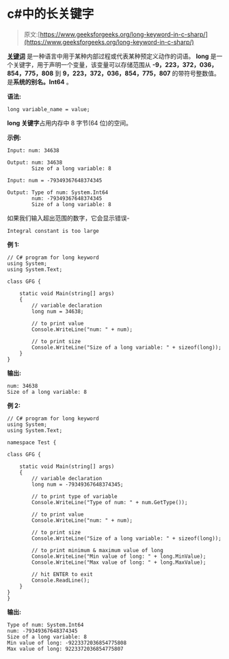 # c#中的长关键字

> 原文:[https://www.geeksforgeeks.org/long-keyword-in-c-sharp/](https://www.geeksforgeeks.org/long-keyword-in-c-sharp/)

**[关键词](https://www.geeksforgeeks.org/c-sharp-keywords/)** 是一种语言中用于某种内部过程或代表某种预定义动作的词语。 **long** 是一个关键字，用于声明一个变量，该变量可以存储范围从 **-9，223，372，036，854，775，808** 到 **9，223，372，036，854，775，807** 的带符号整数值。是**系统的别名。Int64** 。

**语法:**

```
long variable_name = value;
```

**long 关键字**占用内存中 8 字节(64 位)的空间。

**示例:**

```
Input: num: 34638

Output: num: 34638
        Size of a long variable: 8

Input: num = -79349367648374345

Output: Type of num: System.Int64
        num: -79349367648374345
        Size of a long variable: 8

```

如果我们输入超出范围的数字，它会显示错误-

```
Integral constant is too large
```

**例 1:**

```
// C# program for long keyword
using System;
using System.Text;

class GFG {

    static void Main(string[] args)
    {
        // variable declaration
        long num = 34638;

        // to print value
        Console.WriteLine("num: " + num);

        // to print size
        Console.WriteLine("Size of a long variable: " + sizeof(long));
    }
}
```

**输出:**

```
num: 34638
Size of a long variable: 8

```

**例 2:**

```
// C# program for long keyword
using System;
using System.Text;

namespace Test {

class GFG {

    static void Main(string[] args)
    {
        // variable declaration
        long num = -79349367648374345;

        // to print type of variable
        Console.WriteLine("Type of num: " + num.GetType());

        // to print value
        Console.WriteLine("num: " + num);

        // to print size
        Console.WriteLine("Size of a long variable: " + sizeof(long));

        // to print minimum & maximum value of long
        Console.WriteLine("Min value of long: " + long.MinValue);
        Console.WriteLine("Max value of long: " + long.MaxValue);

        // hit ENTER to exit
        Console.ReadLine();
    }
}
}
```

**输出:**

```
Type of num: System.Int64
num: -79349367648374345
Size of a long variable: 8
Min value of long: -9223372036854775808
Max value of long: 9223372036854775807

```
